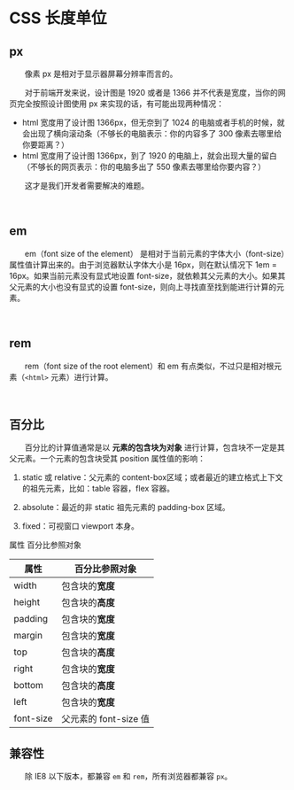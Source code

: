 # CSS 长度单位

## px
　　像素 px 是相对于显示器屏幕分辨率而言的。

　　对于前端开发来说，设计图是 1920 或者是 1366 并不代表是宽度，当你的网页完全按照设计图使用 px 来实现的话，有可能出现两种情况： 
* html 宽度用了设计图 1366px，但无奈到了 1024 的电脑或者手机的时候，就会出现了横向滚动条（不够长的电脑表示：你的内容多了 300 像素去哪里给你要距离？） 
* html 宽度用了设计图 1366px，到了 1920 的电脑上，就会出现大量的留白（不够长的网页表示：你的电脑多出了 550 像素去哪里给你要内容？）

　　这才是我们开发者需要解决的难题。

<br>

## em
　　em（font size of the element） 是相对于当前元素的字体大小（font-size）属性值计算出来的。由于浏览器默认字体大小是 16px，则在默认情况下 1em = 16px。如果当前元素没有显式地设置 font-size，就依赖其父元素的大小。如果其父元素的大小也没有显式的设置 font-size，则向上寻找直至找到能进行计算的元素。

<br>

## rem
　　rem（font size of the root element）和 em 有点类似，不过只是相对根元素（`<html>` 元素）进行计算。

<br>

## 百分比
　　百分比的计算值通常是以 **元素的包含块为对象** 进行计算，包含块不一定是其父元素。一个元素的包含块受其 position 属性值的影响：

1. static 或 relative：父元素的 content-box区域；或者最近的建立格式上下文的祖先元素，比如：table 容器，flex 容器。

2. absolute：最近的非 static 祖先元素的 padding-box 区域。

3. fixed：可视窗口 viewport 本身。

属性	百分比参照对象

| 属性 | 百分比参照对象 |
| --- | --- |
| width | 包含块的**宽度** |
| height | 包含块的**高度** |
| padding | 包含块的**宽度** |
| margin | 包含块的**宽度** |
| top| 包含块的**高度** |
| right	| 包含块的**宽度** |
| bottom | 包含块的**高度** |
| left | 包含块的**宽度** |
| font-size	| 父元素的 font-size 值 |



## 兼容性
　　除 IE8 以下版本，都兼容 `em` 和 `rem`，所有浏览器都兼容 `px`。
